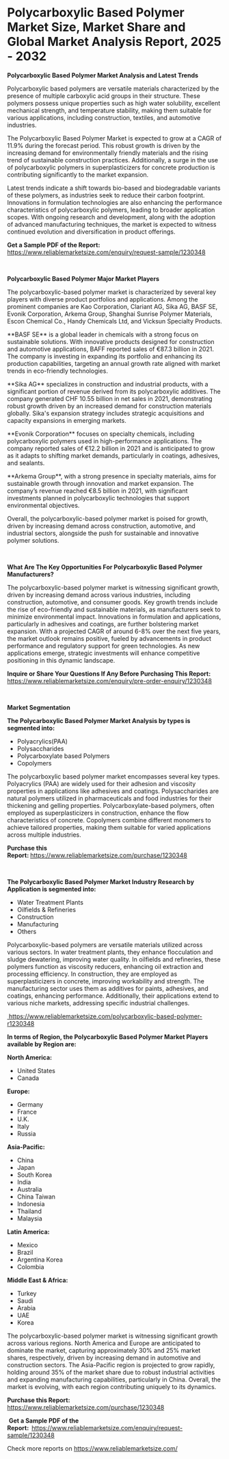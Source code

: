 <p><h1>Polycarboxylic Based Polymer Market Size, Market Share and Global Market Analysis Report, 2025 - 2032</h1></p><p><strong>Polycarboxylic Based Polymer Market Analysis and Latest Trends</strong></p>
<p><p>Polycarboxylic based polymers are versatile materials characterized by the presence of multiple carboxylic acid groups in their structure. These polymers possess unique properties such as high water solubility, excellent mechanical strength, and temperature stability, making them suitable for various applications, including construction, textiles, and automotive industries. </p><p>The Polycarboxylic Based Polymer Market is expected to grow at a CAGR of 11.9% during the forecast period. This robust growth is driven by the increasing demand for environmentally friendly materials and the rising trend of sustainable construction practices. Additionally, a surge in the use of polycarboxylic polymers in superplasticizers for concrete production is contributing significantly to the market expansion. </p><p>Latest trends indicate a shift towards bio-based and biodegradable variants of these polymers, as industries seek to reduce their carbon footprint. Innovations in formulation technologies are also enhancing the performance characteristics of polycarboxylic polymers, leading to broader application scopes. With ongoing research and development, along with the adoption of advanced manufacturing techniques, the market is expected to witness continued evolution and diversification in product offerings.</p></p>
<p><strong>Get a Sample PDF of the Report:&nbsp;</strong> <a href="https://www.reliablemarketsize.com/enquiry/request-sample/1230348?utm_campaign=1911&utm_medium=2&utm_source=Github&utm_content=ia&utm_term=03022025&utm_id=polycarboxylic-based-polymer">https://www.reliablemarketsize.com/enquiry/request-sample/1230348</a></p>
<p>&nbsp;</p>
<p><strong>Polycarboxylic Based Polymer Major Market Players</strong></p>
<p><p>The polycarboxylic-based polymer market is characterized by several key players with diverse product portfolios and applications. Among the prominent companies are Kao Corporation, Clariant AG, Sika AG, BASF SE, Evonik Corporation, Arkema Group, Shanghai Sunrise Polymer Materials, Escon Chemical Co., Handy Chemicals Ltd, and Vicksun Specialty Products.</p><p>**BASF SE** is a global leader in chemicals with a strong focus on sustainable solutions. With innovative products designed for construction and automotive applications, BAFF reported sales of €87.3 billion in 2021. The company is investing in expanding its portfolio and enhancing its production capabilities, targeting an annual growth rate aligned with market trends in eco-friendly technologies.</p><p>**Sika AG** specializes in construction and industrial products, with a significant portion of revenue derived from its polycarboxylic additives. The company generated CHF 10.55 billion in net sales in 2021, demonstrating robust growth driven by an increased demand for construction materials globally. Sika's expansion strategy includes strategic acquisitions and capacity expansions in emerging markets.</p><p>**Evonik Corporation** focuses on specialty chemicals, including polycarboxylic polymers used in high-performance applications. The company reported sales of €12.2 billion in 2021 and is anticipated to grow as it adapts to shifting market demands, particularly in coatings, adhesives, and sealants.</p><p>**Arkema Group**, with a strong presence in specialty materials, aims for sustainable growth through innovation and market expansion. The company’s revenue reached €8.5 billion in 2021, with significant investments planned in polycarboxylic technologies that support environmental objectives.</p><p>Overall, the polycarboxylic-based polymer market is poised for growth, driven by increasing demand across construction, automotive, and industrial sectors, alongside the push for sustainable and innovative polymer solutions.</p></p>
<p>&nbsp;</p>
<p><strong>What Are The Key Opportunities For Polycarboxylic Based Polymer Manufacturers?</strong></p>
<p><p>The polycarboxylic-based polymer market is witnessing significant growth, driven by increasing demand across various industries, including construction, automotive, and consumer goods. Key growth trends include the rise of eco-friendly and sustainable materials, as manufacturers seek to minimize environmental impact. Innovations in formulation and applications, particularly in adhesives and coatings, are further bolstering market expansion. With a projected CAGR of around 6-8% over the next five years, the market outlook remains positive, fueled by advancements in product performance and regulatory support for green technologies. As new applications emerge, strategic investments will enhance competitive positioning in this dynamic landscape.</p></p>
<p><strong>Inquire or Share Your Questions If Any Before Purchasing This Report:</strong> <a href="https://www.reliablemarketsize.com/enquiry/pre-order-enquiry/1230348?utm_campaign=1911&utm_medium=2&utm_source=Github&utm_content=ia&utm_term=03022025&utm_id=polycarboxylic-based-polymer">https://www.reliablemarketsize.com/enquiry/pre-order-enquiry/1230348</a></p>
<p>&nbsp;</p>
<p><strong>Market Segmentation</strong></p>
<p><strong>The Polycarboxylic Based Polymer Market Analysis by types is segmented into:</strong></p>
<p><ul><li>Polyacrylics(PAA)</li><li>Polysaccharides</li><li>Polycarboxylate based Polymers</li><li>Copolymers</li></ul></p>
<p><p>The polycarboxylic based polymer market encompasses several key types. Polyacrylics (PAA) are widely used for their adhesion and viscosity properties in applications like adhesives and coatings. Polysaccharides are natural polymers utilized in pharmaceuticals and food industries for their thickening and gelling properties. Polycarboxylate-based polymers, often employed as superplasticizers in construction, enhance the flow characteristics of concrete. Copolymers combine different monomers to achieve tailored properties, making them suitable for varied applications across multiple industries.</p></p>
<p><strong>Purchase this Report:&nbsp;</strong><a href="https://www.reliablemarketsize.com/purchase/1230348?utm_campaign=1911&utm_medium=2&utm_source=Github&utm_content=ia&utm_term=03022025&utm_id=polycarboxylic-based-polymer">https://www.reliablemarketsize.com/purchase/1230348</a></p>
<p>&nbsp;</p>
<p><strong>The Polycarboxylic Based Polymer Market Industry Research by Application is segmented into:</strong></p>
<p><ul><li>Water Treatment Plants</li><li>Oilfields & Refineries</li><li>Construction</li><li>Manufacturing</li><li>Others</li></ul></p>
<p><p>Polycarboxylic-based polymers are versatile materials utilized across various sectors. In water treatment plants, they enhance flocculation and sludge dewatering, improving water quality. In oilfields and refineries, these polymers function as viscosity reducers, enhancing oil extraction and processing efficiency. In construction, they are employed as superplasticizers in concrete, improving workability and strength. The manufacturing sector uses them as additives for paints, adhesives, and coatings, enhancing performance. Additionally, their applications extend to various niche markets, addressing specific industrial challenges.</p></p>
<p><a href="https://www.reliablemarketsize.com/polycarboxylic-based-polymer-r1230348?utm_campaign=1911&utm_medium=2&utm_source=Github&utm_content=ia&utm_term=03022025&utm_id=polycarboxylic-based-polymer">&nbsp;https://www.reliablemarketsize.com/polycarboxylic-based-polymer-r1230348</a></p>
<p><strong>In terms of Region, the Polycarboxylic Based Polymer Market Players available by Region are:</strong></p>
<p>
    <p> <strong> North America: </strong>
        <ul>
            <li>United States</li>
            <li>Canada</li>
        </ul>
        </p> 
    <p> <strong> Europe: </strong>
        <ul>
            <li>Germany</li>
            <li>France</li>
            <li>U.K.</li>
            <li>Italy</li>
            <li>Russia</li>
        </ul>
        </p> 
    <p> <strong> Asia-Pacific: </strong>
        <ul>
            <li>China</li>
            <li>Japan</li>
            <li>South Korea</li>
            <li>India</li>
            <li>Australia</li>
            <li>China Taiwan</li>
            <li>Indonesia</li>
            <li>Thailand</li>
            <li>Malaysia</li>
        </ul>
        </p> 
    <p> <strong> Latin America: </strong>
        <ul>
            <li>Mexico</li>
            <li>Brazil</li>
            <li>Argentina Korea</li>
            <li>Colombia</li>
        </ul>
        </p> 
    <p> <strong> Middle East & Africa: </strong>
        <ul>
            <li>Turkey</li>
            <li>Saudi</li>
            <li>Arabia</li>
            <li>UAE</li>
            <li>Korea</li>
        </ul>
    </p>
    </p>
<p><p>The polycarboxylic-based polymer market is witnessing significant growth across various regions. North America and Europe are anticipated to dominate the market, capturing approximately 30% and 25% market shares, respectively, driven by increasing demand in automotive and construction sectors. The Asia-Pacific region is projected to grow rapidly, holding around 35% of the market share due to robust industrial activities and expanding manufacturing capabilities, particularly in China. Overall, the market is evolving, with each region contributing uniquely to its dynamics.</p></p>
<p><strong>Purchase this Report: </strong><a href="https://www.reliablemarketsize.com/purchase/1230348?utm_campaign=1911&utm_medium=2&utm_source=Github&utm_content=ia&utm_term=03022025&utm_id=polycarboxylic-based-polymer">https://www.reliablemarketsize.com/purchase/1230348</a></p>
<p>&nbsp;<strong>Get a Sample PDF of the Report:&nbsp;&nbsp;</strong><a href="https://www.reliablemarketsize.com/enquiry/request-sample/1230348?utm_campaign=1911&utm_medium=2&utm_source=Github&utm_content=ia&utm_term=03022025&utm_id=polycarboxylic-based-polymer">https://www.reliablemarketsize.com/enquiry/request-sample/1230348</a></p>
<p><strong></strong></p>
<p>Check more reports on <a href="https://www.reliablemarketsize.com/?utm_campaign=1911&utm_medium=2&utm_source=Github&utm_content=ia&utm_term=03022025&utm_id=polycarboxylic-based-polymer">https://www.reliablemarketsize.com/</a></p>